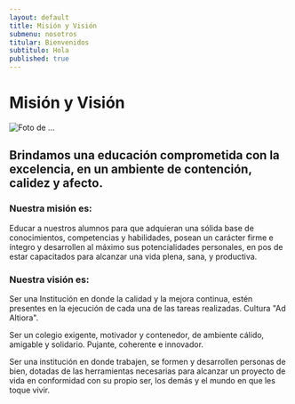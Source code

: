 ```yaml
---
layout: default
title: Misión y Visión
submenu: nosotros
titular: Bienvenidos
subtitulo: Hola
published: true
---
```


# Misión y Visión
 
![Foto de ...](http://placeimg.com/720/300/people)

## Brindamos una educación comprometida con la excelencia, en un ambiente de contención, calidez y afecto.

### Nuestra misión es:

Educar a nuestros alumnos para que adquieran una sólida base de conocimientos, competencias y habilidades, posean un carácter firme e íntegro y desarrollen al máximo sus potencialidades personales, en pos de estar capacitados para alcanzar una vida plena, sana, y productiva.   

### Nuestra visión es:

Ser una Institución en donde la calidad y la mejora continua, estén presentes en la ejecución de cada una de las tareas realizadas.  Cultura "Ad Altiora".

Ser un colegio exigente, motivador y  contenedor, de  ambiente cálido,  amigable y  solidario. Pujante, coherente e innovador.

Ser una institución en donde trabajen, se formen y desarrollen personas de bien, dotadas de las herramientas necesarias para alcanzar un proyecto de vida en conformidad con su propio ser, los demás y el mundo en que les toque vivir.